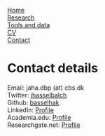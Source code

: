 [Home](http://jhasselbalch.org)  
[Research](http://jhasselbalch.org/research)  
[Tools and data](http://jhasselbalch.org/tools)  
[CV](http://jhasselbalch.org/cv)  
[Contact](http://jhasselbalch.org/contact)  

# Contact details

Email: jaha.dbp (at) cbs.dk  
Twitter: [jhasselbalch](https://twitter.com/jhasselbalch)  
Github: [basselhak](https://github.com/basselhak)  
LinkedIn: [Profile](https://www.linkedin.com/in/jhasselbalch/)  
Academia.edu: [Profile](https://cbs.academia.edu/JacobHasselbalch)  
Researchgate.net: [Profile](https://www.researchgate.net/profile/Jacob_Hasselbalch)  
